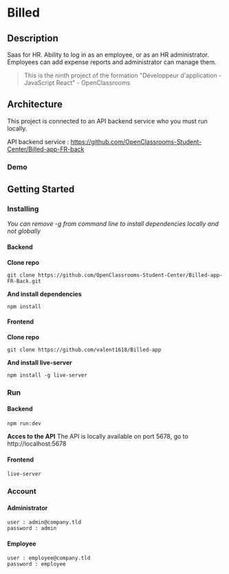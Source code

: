 # Billed

## Description

Saas for HR. Ability to log in as an employee, or as an HR administrator.
Employees can add expense reports and administrator can manage them.

> This is the ninth project of the formation "Développeur d'application - JavaScript React" - OpenClassrooms

## Architecture
This project is connected to an API backend service who you must run locally.

API backend service : https://github.com/OpenClassrooms-Student-Center/Billed-app-FR-back

### Demo

## Getting Started

### Installing

*You can remove -g from command line to install dependencies locally and not globally*

#### Backend
**Clone repo**
```
git clone https://github.com/OpenClassrooms-Student-Center/Billed-app-FR-Back.git
```

**And install dependencies**
```
npm install
```

#### Frontend
**Clone repo**
```
git clone https://github.com/valent1618/Billed-app
```

**And install live-server**
```
npm install -g live-server
```

### Run

#### Backend
```
npm run:dev
```

**Acces to the API**
The API is locally available on port 5678, go to http://localhost:5678

#### Frontend
```
live-server
```

### Account
#### Administrator
```
user : admin@company.tld
password : admin
```

#### Employee
```
user : employee@company.tld
password : employee
```
